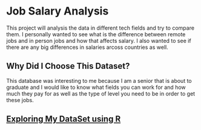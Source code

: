 # Job Salary Analysis 
This project will analysis the data in different tech fields and try to compare them.
I personally wanted to see what is the difference between remote jobs and in person jobs and how that affects salary.
I also wanted to see if there are any big differences in salaries arcoss countries as well.

## Why Did I Choose This Dataset?
This database was interesting to me because I am a senior that is about to graduate and I would like to know what fields you can work for and how much they pay for as well as the type of level you need to be in order to get these jobs. 

## [Exploring My DataSet using R](Adv.-Data-Analysis.html)

